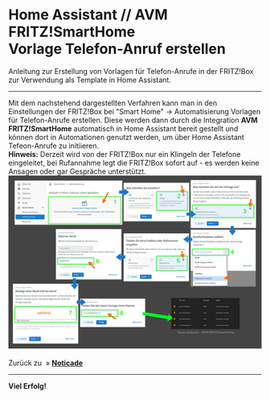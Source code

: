 <h1>Home Assistant // AVM FRITZ!SmartHome<br />Vorlage Telefon-Anruf erstellen</h1>

Anleitung zur Erstellung von Vorlagen für Telefon-Anrufe in der FRITZ!Box zur Verwendung als Template in Home Assistant</b>.

<hr>
Mit dem nachstehend dargestellten Verfahren kann man in den Einstellungen der FRITZ!Box bei "Smart Home" -> Automatisierung Vorlagen für Telefon-Anrufe erstellen. Diese werden dann durch die Integration <b>AVM FRITZ!SmartHome</b> automatisch in Home Assistant bereit gestellt und können dort in Automationen genutzt werden, um über Home Assistant Tefeon-Anrufe zu initiieren.<br />
<b>Hinweis:</b> Derzeit wird von der FRITZ!Box nur ein Klingeln der Telefone eingeleitet, bei Rufannahme legt die FRITZ!Box sofort auf - es werden keine Ansagen oder gar Gespräche unterstützt.<br />
<img src="./img/fb_smarthome_vorlage_anruf_erstellen.png">
<br />
<br />
Zurück zu </b>&nbsp;&raquo;&nbsp;<a href="https://github.com/migacode/home-assistant/tree/main/noticade"><strong>Noticade</strong></a>
<br />

<hr>
<b>Viel Erfolg!</b>
